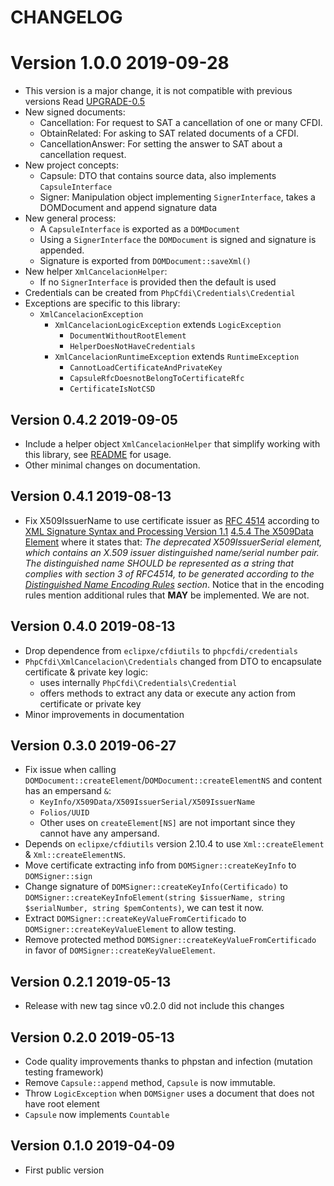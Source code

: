 # CHANGELOG

# Version 1.0.0 2019-09-28

- This version is a major change, it is not compatible with previous versions
  Read [UPGRADE-0.5](https://github.com/phpcfdi/xml-cancelacion/blob/master/docs/UPGRADE-0.5.md)
- New signed documents:
    - Cancellation: For request to SAT a cancellation of one or many CFDI.
    - ObtainRelated: For asking to SAT related documents of a CFDI.
    - CancellationAnswer: For setting the answer to SAT about a cancellation request.
- New project concepts:
    - Capsule: DTO that contains source data, also implements `CapsuleInterface`
    - Signer: Manipulation object implementing `SignerInterface`, takes a DOMDocument and append signature data
- New general process:
    - A `CapsuleInterface` is exported as a `DOMDocument`
    - Using a `SignerInterface` the `DOMDocument` is signed and signature is appended.
    - Signature is exported from `DOMDocument::saveXml()`
- New helper `XmlCancelacionHelper`:
    - If no `SignerInterface` is provided then the default is used
- Credentials can be created from `PhpCfdi\Credentials\Credential`
- Exceptions are specific to this library:
    - `XmlCancelacionException`
        - `XmlCancelacionLogicException` extends `LogicException`
            - `DocumentWithoutRootElement`
            - `HelperDoesNotHaveCredentials`
        - `XmlCancelacionRuntimeException` extends `RuntimeException`
            - `CannotLoadCertificateAndPrivateKey`
            - `CapsuleRfcDoesnotBelongToCertificateRfc`
            - `CertificateIsNotCSD`


## Version 0.4.2 2019-09-05

- Include a helper object `XmlCancelacionHelper` that simplify working with this library,
  see [README](https://github.com/phpcfdi/xml-cancelacion/blob/master/README.md) for usage.
- Other minimal changes on documentation.


## Version 0.4.1 2019-08-13

- Fix X509IssuerName to use certificate issuer as [RFC 4514](https://www.ietf.org/rfc/rfc4514.txt)
  according to [XML Signature Syntax and Processing Version 1.1](https://www.w3.org/TR/xmldsig-core1/)
  [4.5.4 The X509Data Element](https://www.w3.org/TR/xmldsig-core1/#sec-X509Data) where it states that:
  *The deprecated X509IssuerSerial element, which contains an X.509 issuer distinguished name/serial number pair.*
  *The distinguished name SHOULD be represented as a string that complies with section 3 of RFC4514, to be generated*
  *according to the [Distinguished Name Encoding Rules](https://www.w3.org/TR/xmldsig-core1/#dname-encrules) section*.
  Notice that in the encoding rules mention additional rules that __MAY__ be implemented. We are not. 


## Version 0.4.0 2019-08-13

- Drop dependence from `eclipxe/cfdiutils` to `phpcfdi/credentials`
- `PhpCfdi\XmlCancelacion\Credentials` changed from DTO to encapsulate certificate & private key logic:
    - uses internally `PhpCfdi\Credentials\Credential`
    - offers methods to extract any data or execute any action from certificate or private key
- Minor improvements in documentation


## Version 0.3.0 2019-06-27

- Fix issue when calling `DOMDocument::createElement`/`DOMDocument::createElementNS` and content has an empersand `&`:
    - `KeyInfo/X509Data/X509IssuerSerial/X509IssuerName`
    - `Folios/UUID`
    - Other uses on `createElement[NS]` are not important since they cannot have any ampersand.
- Depends on `eclipxe/cfdiutils` version 2.10.4 to use `Xml::createElement` & `Xml::createElementNS`.
- Move certificate extracting info from `DOMSigner::createKeyInfo` to `DOMSigner::sign`
- Change signature of `DOMSigner::createKeyInfo(Certificado)` to
  `DOMSigner::createKeyInfoElement(string $issuerName, string $serialNumber, string $pemContents)`, we can test it now.
- Extract `DOMSigner::createKeyValueFromCertificado` to `DOMSigner::createKeyValueElement` to allow testing.
- Remove protected method `DOMSigner::createKeyValueFromCertificado` in favor of `DOMSigner::createKeyValueElement`.


## Version 0.2.1 2019-05-13

- Release with new tag since v0.2.0 did not include this changes


## Version 0.2.0 2019-05-13

- Code quality improvements thanks to phpstan and infection (mutation testing framework)
- Remove `Capsule::append` method, `Capsule` is now immutable.
- Throw `LogicException` when `DOMSigner` uses a document that does not have root element
- `Capsule` now implements `Countable`


## Version 0.1.0 2019-04-09

- First public version

